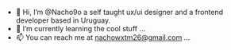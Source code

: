- 👋 Hi, I’m @Nacho9o a self taught ux/ui designer and a frontend developer based in Uruguay.
- 🌱 I’m currently learning the cool stuff ...
- 📫 You can reach me at nachowxtm26@gmail.com ...

<!---
Nacho9o/Nacho9o is a ✨ special ✨ repository because its `README.md` (this file) appears on your GitHub profile.
You can click the Preview link to take a look at your changes.
--->
